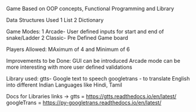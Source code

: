 Game Based on OOP concepts, Functional Programming and Library

Data Structures Used 1 List 2 Dictionary

Game Modes: 1 Arcade- User defined inputs for start and end of
snake/Ladder 2 Classic- Pre Defined Game board

Players Allowed: MAximum of 4 and Minimum of 6

Improvements to be Done: GUI can be introduced Arcade mode can be more
interesting with more user defined validations

Library used: gtts- Google text to speech googletrans - to translate
English into different Indian Languages like Hindi, Tamil

Docs for Libraries links -\> gtts =
https://gtts.readthedocs.io/en/latest/ googleTrans =
https://py-googletrans.readthedocs.io/en/latest/
